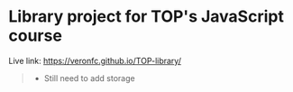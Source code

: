 # Library project for TOP's JavaScript course
Live link: https://veronfc.github.io/TOP-library/
>- Still need to add storage
